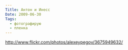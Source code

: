 ```yaml
---
Title: Антон и Инесс
Date: 2009-06-30
Tags:
  - фотографирую
  - пленка
---
```


http://www.flickr.com/photos/alexeypegov/3675949632/